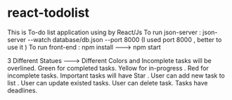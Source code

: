 # react-todolist
This is To-do list application using by React/Js
To run json-server : json-server --watch database/db.json --port 8000 (I used port 8000 , better to use it )
To run front-end : npm install ---> npm start

3 Different Statues ---> Different Colors and Incomplete tasks will be overlined. 
Green for completed tasks.
Yellow for in-progress .
Red for incomplete tasks.
Important tasks will have Star .
User can add new task to list . 
User can update existed tasks.
User can delete task.
Tasks have deadlines.